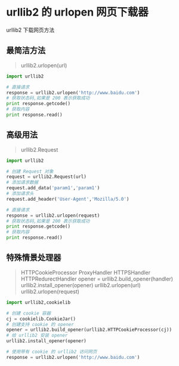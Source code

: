 # urllib2 的 urlopen 网页下载器

urllib2 下载网页方法

## 最简洁方法

> urllib2.urlopen(url)

```python
import urllib2

# 直接请求
response = urllib2.urlopen('http://www.baidu.com')
# 获取状态码,如果是 200 表示获取成功
print response.getcode()
# 获取内容
print response.read()
```

## 高级用法

> urllib2.Request

```python
import urllib2

# 创建 Request 对象
request = urllib2.Request(url)
# 添加请求数据
request.add_data('param1','param1')
# 添加请求头
request.add_header('User-Agent','Mozilla/5.0')

# 直接请求
response = urllib2.urlopen(request)
# 获取状态码,如果是 200 表示获取成功
print response.getcode()
# 获取内容
print response.read()
```

## 特殊情景处理器

> HTTPCookieProcessor ProxyHandler HTTPSHandler HTTPRedurectHandler
> opener = urllib2.build_opener(handler)
> urllib2.install_opener(opener)
> urllib2.urlopen(url) urllib2.urlopen(request)

```python
import urllib2,cookielib

# 创建 cookie 容器
cj = cookielib.CookieJar()
# 创建支持 cookie 的 opener
opener = urllib2.build_opener(urllib2.HTTPCookieProcessor(cj))
# 给 urllib2 安装 opener
urllib2.install_opener(opener)

# 使用带有 cookie 的 urllib2 访问网页
response = urllib2.urlopen('http://www.baidu.com')
```
